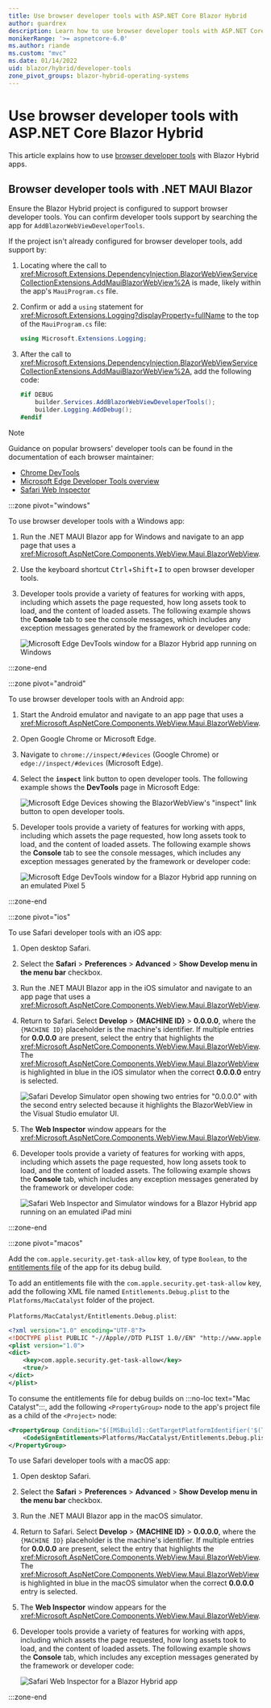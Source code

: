 ```yaml
---
title: Use browser developer tools with ASP.NET Core Blazor Hybrid
author: guardrex
description: Learn how to use browser developer tools with ASP.NET Core Blazor Hybrid apps.
monikerRange: '>= aspnetcore-6.0'
ms.author: riande
ms.custom: "mvc"
ms.date: 01/14/2022
uid: blazor/hybrid/developer-tools
zone_pivot_groups: blazor-hybrid-operating-systems
---
```

# Use browser developer tools with ASP.NET Core Blazor Hybrid

<!-- This topic drops loc for "Mac Catalyst" -->

This article explains how to use [browser developer tools](https://developer.mozilla.org/docs/Glossary/Developer_Tools) with Blazor Hybrid apps.

## Browser developer tools with .NET MAUI Blazor

Ensure the Blazor Hybrid project is configured to support browser developer tools. You can confirm developer tools support by searching the app for `AddBlazorWebViewDeveloperTools`.

If the project isn't already configured for browser developer tools, add support by:

1. Locating where the call to <xref:Microsoft.Extensions.DependencyInjection.BlazorWebViewServiceCollectionExtensions.AddMauiBlazorWebView%2A> is made, likely within the app's `MauiProgram.cs` file.
1. Confirm or add a `using` statement for <xref:Microsoft.Extensions.Logging?displayProperty=fullName> to the top of the `MauiProgram.cs` file:

   ```csharp
   using Microsoft.Extensions.Logging;
   ```

1. After the call to <xref:Microsoft.Extensions.DependencyInjection.BlazorWebViewServiceCollectionExtensions.AddMauiBlazorWebView%2A>, add the following code:

   ```csharp
   #if DEBUG
       builder.Services.AddBlazorWebViewDeveloperTools();
       builder.Logging.AddDebug();
   #endif
   ```

> [!NOTE]
> Guidance on popular browsers' developer tools can be found in the documentation of each browser maintainer:
>
> * [Chrome DevTools](https://developer.chrome.com/docs/devtools/)
> * [Microsoft Edge Developer Tools overview](/microsoft-edge/devtools-guide-chromium/)
> * [Safari Web Inspector](https://support.apple.com/guide/safari-developer/welcome/mac)

:::zone pivot="windows"

To use browser developer tools with a Windows app:

1. Run the .NET MAUI Blazor app for Windows and navigate to an app page that uses a <xref:Microsoft.AspNetCore.Components.WebView.Maui.BlazorWebView>.
1. Use the keyboard shortcut <kbd>Ctrl</kbd>+<kbd>Shift</kbd>+<kbd>I</kbd> to open browser developer tools.
1. Developer tools provide a variety of features for working with apps, including which assets the page requested, how long assets took to load, and the content of loaded assets. The following example shows the **Console** tab to see the console messages, which includes any exception messages generated by the framework or developer code:

   ![Microsoft Edge DevTools window for a Blazor Hybrid app running on Windows](~/blazor/hybrid/developer-tools/_static/edge2.png)

:::zone-end

:::zone pivot="android"

To use browser developer tools with an Android app:

1. Start the Android emulator and navigate to an app page that uses a <xref:Microsoft.AspNetCore.Components.WebView.Maui.BlazorWebView>.
1. Open Google Chrome or Microsoft Edge.
1. Navigate to `chrome://inspect/#devices` (Google Chrome) or `edge://inspect/#devices` (Microsoft Edge).
1. Select the **`inspect`** link button to open developer tools. The following example shows the **DevTools** page in Microsoft Edge:

   ![Microsoft Edge Devices showing the BlazorWebView's "inspect" link button to open developer tools.](~/blazor/hybrid/developer-tools/_static/android.png)

1. Developer tools provide a variety of features for working with apps, including which assets the page requested, how long assets took to load, and the content of loaded assets. The following example shows the **Console** tab to see the console messages, which includes any exception messages generated by the framework or developer code:

   ![Microsoft Edge DevTools window for a Blazor Hybrid app running on an emulated Pixel 5](~/blazor/hybrid/developer-tools/_static/edge1.png)

:::zone-end

:::zone pivot="ios"

To use Safari developer tools with an iOS app:

1. Open desktop Safari.
1. Select the **Safari** > **Preferences** > **Advanced** > **Show Develop menu in the menu bar** checkbox.
1. Run the .NET MAUI Blazor app in the iOS simulator and navigate to an app page that uses a <xref:Microsoft.AspNetCore.Components.WebView.Maui.BlazorWebView>.
1. Return to Safari. Select **Develop** > **{MACHINE ID}** > **0.0.0.0**, where the `{MACHINE ID}` placeholder is the machine's identifier. If multiple entries for **0.0.0.0** are present, select the entry that highlights the <xref:Microsoft.AspNetCore.Components.WebView.Maui.BlazorWebView>. The <xref:Microsoft.AspNetCore.Components.WebView.Maui.BlazorWebView> is highlighted in blue in the iOS simulator when the correct **0.0.0.0** entry is selected.

   ![Safari Develop Simulator open showing two entries for "0.0.0.0" with the second entry selected because it highlights the BlazorWebView in the Visual Studio emulator UI.](~/blazor/hybrid/developer-tools/_static/ios.png)

1. The **Web Inspector** window appears for the <xref:Microsoft.AspNetCore.Components.WebView.Maui.BlazorWebView>.
1. Developer tools provide a variety of features for working with apps, including which assets the page requested, how long assets took to load, and the content of loaded assets. The following example shows the **Console** tab, which includes any exception messages generated by the framework or developer code:

   ![Safari Web Inspector and Simulator windows for a Blazor Hybrid app running on an emulated iPad mini](~/blazor/hybrid/developer-tools/_static/safari1.png)

:::zone-end

:::zone pivot="macos"

<!-- On macOS, XML files use 4-space indents. Also, the PU uses 4-space indents in the .NET MAUI template file. -->

Add the `com.apple.security.get-task-allow` key, of type `Boolean`, to the [entitlements file](/dotnet/maui/ios/entitlements) of the app for its debug build.

To add an entitlements file with the `com.apple.security.get-task-allow` key, add the following XML file named `Entitlements.Debug.plist` to the `Platforms/MacCatalyst` folder of the project.

`Platforms/MacCatalyst/Entitlements.Debug.plist`:

```xml
<?xml version="1.0" encoding="UTF-8"?>
<!DOCTYPE plist PUBLIC "-//Apple//DTD PLIST 1.0//EN" "http://www.apple.com/DTDs/PropertyList-1.0.dtd">
<plist version="1.0">
<dict>
    <key>com.apple.security.get-task-allow</key>
    <true/>
</dict>
</plist>
```

To consume the entitlements file for debug builds on :::no-loc text="Mac Catalyst":::, add the following `<PropertyGroup>` node to the app's project file as a child of the `<Project>` node:

```xml
<PropertyGroup Condition="$([MSBuild]::GetTargetPlatformIdentifier('$(TargetFramework)')) == 'maccatalyst' and '$(Configuration)' == 'Debug'">
    <CodeSignEntitlements>Platforms/MacCatalyst/Entitlements.Debug.plist</CodeSignEntitlements>
</PropertyGroup>
```

To use Safari developer tools with a macOS app:

1. Open desktop Safari.
1. Select the **Safari** > **Preferences** > **Advanced** > **Show Develop menu in the menu bar** checkbox.
1. Run the .NET MAUI Blazor app in the macOS simulator.
1. Return to Safari. Select **Develop** > **{MACHINE ID}** > **0.0.0.0**, where the `{MACHINE ID}` placeholder is the machine's identifier. If multiple entries for **0.0.0.0** are present, select the entry that highlights the <xref:Microsoft.AspNetCore.Components.WebView.Maui.BlazorWebView>. The <xref:Microsoft.AspNetCore.Components.WebView.Maui.BlazorWebView> is highlighted in blue in the macOS simulator when the correct **0.0.0.0** entry is selected.
1. The **Web Inspector** window appears for the <xref:Microsoft.AspNetCore.Components.WebView.Maui.BlazorWebView>.
1. Developer tools provide a variety of features for working with apps, including which assets the page requested, how long assets took to load, and the content of loaded assets. The following example shows the **Console** tab, which includes any exception messages generated by the framework or developer code:

   ![Safari Web Inspector for a Blazor Hybrid app](~/blazor/hybrid/developer-tools/_static/safari2.png)

:::zone-end
